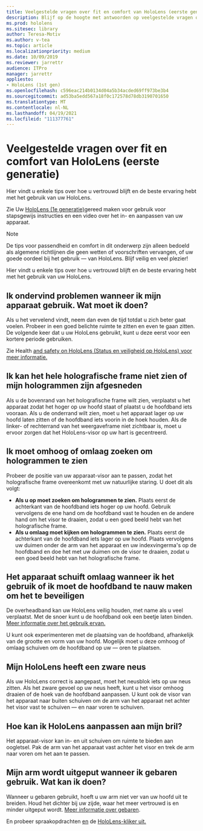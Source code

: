 ```yaml
---
title: Veelgestelde vragen over fit en comfort van HoloLens (eerste generatie)
description: Blijf op de hoogte met antwoorden op veelgestelde vragen over hoe u uw HoloLens-apparaat (eerste generatie) past mixed reality apparaat.
ms.prod: hololens
ms.sitesec: library
author: Teresa-Motiv
ms.author: v-tea
ms.topic: article
ms.localizationpriority: medium
ms.date: 10/09/2019
ms.reviewer: jarrettr
audience: ITPro
manager: jarrettr
appliesto:
- HoloLens (1st gen)
ms.openlocfilehash: c596eac214b0134d04a5b34acded69ff973be3b4
ms.sourcegitcommit: ad53ba5edd567a18f0c172578d78db3190701650
ms.translationtype: MT
ms.contentlocale: nl-NL
ms.lasthandoff: 04/19/2021
ms.locfileid: "111377761"
---
```

# <a name="hololens-1st-gen-fit-and-comfort-frequently-asked-questions"></a>Veelgestelde vragen over fit en comfort van HoloLens (eerste generatie)

Hier vindt u enkele tips over hoe u vertrouwd blijft en de beste ervaring hebt met het gebruik van uw HoloLens.

Zie Uw [HoloLens (1e generatie)](hololens1-setup.md)gereed maken voor gebruik voor stapsgewijs instructies en een video over het in- en aanpassen van uw apparaat.

> [!NOTE]
> De tips voor passendheid en comfort in dit onderwerp zijn alleen bedoeld als algemene richtlijnen die geen wetten of voorschriften vervangen, of uw goede oordeel bij het gebruik &mdash; van HoloLens. Blijf veilig en veel plezier!

Hier vindt u enkele tips over hoe u vertrouwd blijft en de beste ervaring hebt met het gebruik van uw HoloLens.

## <a name="im-experiencing-discomfort-when-i-use-my-device-what-should-i-do"></a>Ik ondervind problemen wanneer ik mijn apparaat gebruik. Wat moet ik doen?

Als u het vervelend vindt, neem dan even de tijd totdat u zich beter gaat voelen. Probeer in een goed belichte ruimte te zitten en even te gaan zitten. De volgende keer dat u uw HoloLens gebruikt, kunt u deze eerst voor een kortere periode gebruiken.

Zie Health [and safety on HoloLens (Status en veiligheid op HoloLens) voor meer informatie.](https://go.microsoft.com/fwlink/p/?LinkId=746661)

## <a name="i-cant-see-the-whole-holographic-frame-or-my-holograms-are-cut-off"></a>Ik kan het hele holografische frame niet zien of mijn hologrammen zijn afgesneden

Als u de bovenrand van het holografische frame wilt zien, verplaatst u het apparaat zodat het hoger op uw hoofd staat of plaatst u de hoofdband iets vooraan. Als u de onderrand wilt zien, moet u het apparaat lager op uw hoofd laten zitten of de hoofdband iets voorin in de hoek houden. Als de linker- of rechterrand van het weergaveframe niet zichtbaar is, moet u ervoor zorgen dat het HoloLens-visor op uw hart is gecentreerd.

## <a name="i-need-to-look-up-or-down-to-see-holograms"></a>Ik moet omhoog of omlaag zoeken om hologrammen te zien

Probeer de positie van uw apparaat-visor aan te passen, zodat het holografische frame overeenkomt met uw natuurlijke staring. U doet dit als volgt:

- **Als u op moet zoeken om hologrammen te zien.** Plaats eerst de achterkant van de hoofdband iets hoger op uw hoofd. Gebruik vervolgens de ene hand om de hoofdband vast te houden en de andere hand om het visor te draaien, zodat u een goed beeld hebt van het holografische frame.
- **Als u omlaag moet kijken om hologrammen te zien.** Plaats eerst de achterkant van de hoofdband iets lager op uw hoofd. Plaats vervolgens uw duimen onder de arm van het apparaat en uw indexvingerma's op de hoofdband en doe het met uw duimen om de visor te draaien, zodat u een goed beeld hebt van het holografische frame.

## <a name="the-device-slides-down-when-im-using-it-or-i-need-to-make-the-headband-too-tight-to-keep-it-secure"></a>Het apparaat schuift omlaag wanneer ik het gebruik of ik moet de hoofdband te nauw maken om het te beveiligen

De overheadband kan uw HoloLens veilig houden, met name als u veel verplaatst. Met de snoer kunt u de hoofdband ook een beetje laten binden. [Meer informatie over het gebruik ervan.](hololens1-setup.md#adjust-fit)

U kunt ook experimenteren met de plaatsing van de hoofdband, afhankelijk van de grootte en vorm van uw hoofd. Mogelijk moet u deze omhoog of omlaag schuiven om de hoofdband op uw &mdash; oren te plaatsen.

## <a name="my-hololens-feels-heavy-on-my-nose"></a>Mijn HoloLens heeft een zware neus

Als uw HoloLens correct is aangepast, moet het neusblok iets op uw neus zitten. Als het zware gevoel op uw neus heeft, kunt u het visor omhoog draaien of de hoek van de hoofdband aanpassen. U kunt ook de visor van het apparaat naar buiten schuiven om de arm van het apparaat net achter het visor vast te schuiven &mdash; en naar voren te schuiven.

## <a name="how-can-i-adjust-hololens-to-fit-with-my-glasses"></a>Hoe kan ik HoloLens aanpassen aan mijn bril?

Het apparaat-visor kan in- en uit schuiven om ruimte te bieden aan oogletsel. Pak de arm van het apparaat vast achter het visor en trek de arm naar voren om het aan te passen.

## <a name="my-arm-gets-tired-when-i-use-gestures-what-can-i-do"></a>Mijn arm wordt uitgeput wanneer ik gebaren gebruik. Wat kan ik doen?

Wanneer u gebaren gebruikt, hoeft u uw arm niet ver van uw hoofd uit te breiden. Houd het dichter bij uw zijde, waar het meer vertrouwd is en minder uitgeput wordt. [Meer informatie over gebaren](hololens1-basic-usage.md#use-hololens-with-your-hands).

En probeer spraakopdrachten [en](hololens-cortana.md) de [HoloLens-kliker uit.](hololens1-clicker.md)
